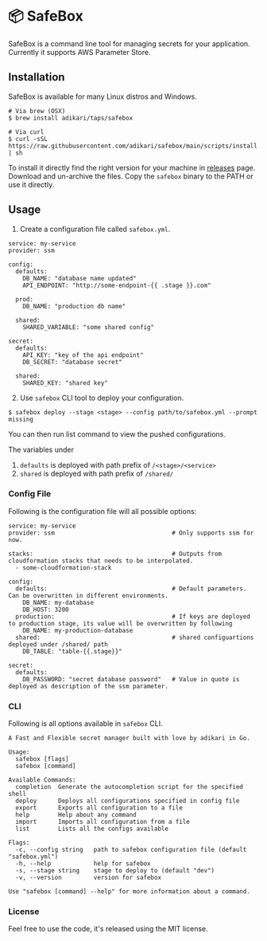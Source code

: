 # 📦  SafeBox

SafeBox is a command line tool for managing secrets for your application. Currently it supports AWS Parameter Store.

## Installation

SafeBox is available for many Linux distros and Windows.

```
# Via brew (OSX)
$ brew install adikari/taps/safebox

# Via curl
$ curl -sSL https://raw.githubusercontent.com/adikari/safebox/main/scripts/install.sh | sh
```

To install it directly find the right version for your machine in [releases](https://github.com/adikari/safebox/releases) page. Download and un-archive the files. Copy the `safebox` binary to the PATH or use it directly.

## Usage

1. Create a configuration file called `safebox.yml`.

```
service: my-service
provider: ssm

config:
  defaults:
    DB_NAME: "database name updated"
    API_ENDPOINT: "http://some-endpoint-{{ .stage }}.com"

  prod:
    DB_NAME: "production db name"

  shared:
    SHARED_VARIABLE: "some shared config"

secret:
  defaults:
    API_KEY: "key of the api endpoint"
    DB_SECRET: "database secret"

  shared:
    SHARED_KEY: "shared key"
```

2. Use `safebox` CLI tool to deploy your configuration.

```
$ safebox deploy --stage <stage> --config path/to/safebox.yml --prompt missing
```

You can then run list command to view the pushed configurations.

The variables under
1. `defaults` is deployed with path prefix of `/<stage>/<service>`
1. `shared` is deployed with path prefix of `/shared/`

### Config File

Following is the configuration file will all possible options:

```
service: my-service
provider: ssm                                 # Only supports ssm for now.

stacks:                                       # Outputs from cloudformation stacks that needs to be interpolated.
  - some-cloudformation-stack

config:
  defaults:                                   # Default parameters. Can be overwritten in different environments.
    DB_NAME: my-database
    DB_HOST: 3200
  production:                                 # If keys are deployed to production stage, its value will be overwritten by following
    DB_NAME: my-production-database
  shared:                                     # shared configuartions deployed under /shared/ path
    DB_TABLE: "table-{{.stage}}"

secret:
  defaults:
    DB_PASSWORD: "secret database password"   # Value in quote is deployed as description of the ssm parameter.
```

### CLI

Following is all options available in `safebox` CLI.

```
A Fast and Flexible secret manager built with love by adikari in Go.

Usage:
  safebox [flags]
  safebox [command]

Available Commands:
  completion  Generate the autocompletion script for the specified shell
  deploy      Deploys all configurations specified in config file
  export      Exports all configuration to a file
  help        Help about any command
  import      Imports all configuration from a file
  list        Lists all the configs available

Flags:
  -c, --config string   path to safebox configuration file (default "safebox.yml")
  -h, --help            help for safebox
  -s, --stage string    stage to deploy to (default "dev")
  -v, --version         version for safebox

Use "safebox [command] --help" for more information about a command.
```

### License

Feel free to use the code, it's released using the MIT license.
